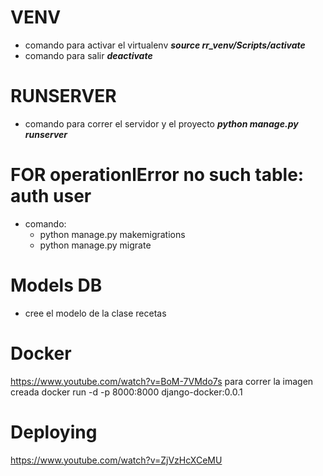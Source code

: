 # VENV
- comando para activar el virtualenv ***source rr_venv/Scripts/activate***
- comando para salir ***deactivate***
# RUNSERVER
- comando para correr el servidor y el proyecto ***python manage.py runserver***
  
# FOR operationlError no such table: auth user

- comando: 
  - python manage.py makemigrations
  - python manage.py migrate

# Models DB
- cree el modelo de la clase recetas

# Docker
https://www.youtube.com/watch?v=BoM-7VMdo7s
para correr la imagen creada
docker run -d -p 8000:8000 django-docker:0.0.1

# Deploying
https://www.youtube.com/watch?v=ZjVzHcXCeMU